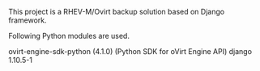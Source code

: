 This project is a RHEV-M/Ovirt backup solution based on Django framework. 


Following Python modules are used.
 
ovirt-engine-sdk-python (4.1.0)  (Python SDK for oVirt Engine API)
django 1.10.5-1

